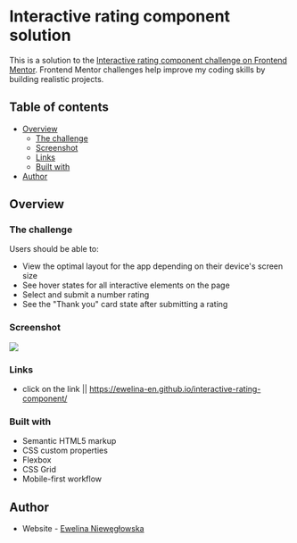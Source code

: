 # Interactive rating component solution

This is a solution to the [Interactive rating component challenge on Frontend Mentor](https://www.frontendmentor.io/challenges/interactive-rating-component-koxpeBUmI). Frontend Mentor challenges help improve my coding skills by building realistic projects.

## Table of contents

- [Overview](#overview)
  - [The challenge](#the-challenge)
  - [Screenshot](#screenshot)
  - [Links](#links)
  - [Built with](#built-with)
- [Author](#author)

## Overview

### The challenge

Users should be able to:

- View the optimal layout for the app depending on their device's screen size
- See hover states for all interactive elements on the page
- Select and submit a number rating
- See the "Thank you" card state after submitting a rating

### Screenshot

![](./screenshot.jpg)

### Links

- click on the link || https://ewelina-en.github.io/interactive-rating-component/

### Built with

- Semantic HTML5 markup
- CSS custom properties
- Flexbox
- CSS Grid
- Mobile-first workflow

## Author

- Website - [Ewelina Niewęgłowska](https://github.com/Ewelina-EN)
